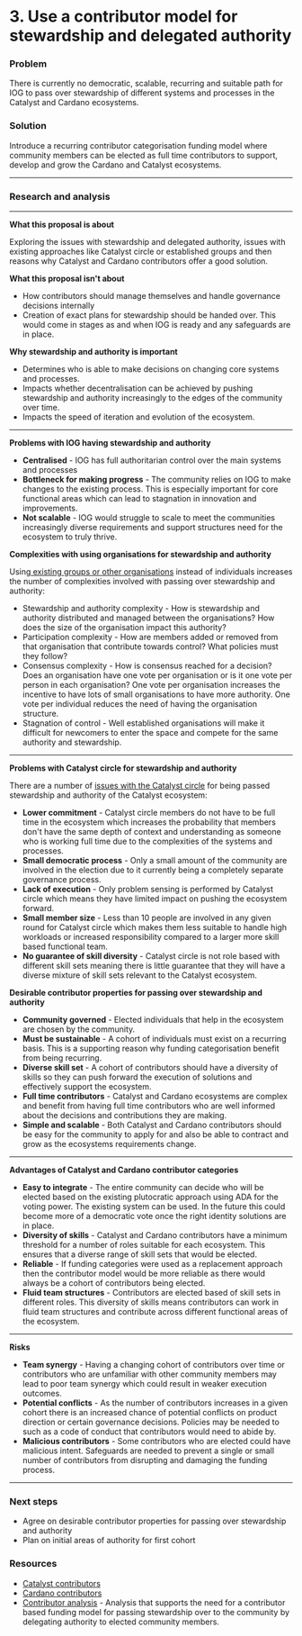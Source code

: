 # 3. Use a contributor model for stewardship and delegated authority

### **Problem‌**

There is currently no democratic, scalable, recurring and suitable path for IOG to pass over stewardship of different systems and processes in the Catalyst and Cardano ecosystems.



### **Solution‌**

Introduce a recurring contributor categorisation funding model where community members can be elected as full time contributors to support, develop and grow the Cardano and Catalyst ecosystems.

****

### **Research and analysis**

****

**What this proposal is about**

Exploring the issues with stewardship and delegated authority, issues with existing approaches like Catalyst circle or established groups and then reasons why Catalyst and Cardano contributors offer a good solution.



**What this proposal isn't about**

* How contributors should manage themselves and handle governance decisions internally
* Creation of exact plans for stewardship should be handed over. This would come in stages as and when IOG is ready and any safeguards are in place.



**Why stewardship and authority is important**&#x20;

* Determines who is able to make decisions on changing core systems and processes.
* Impacts whether decentralisation can be achieved by pushing stewardship and authority increasingly to the edges of the community over time.
* Impacts the speed of iteration and evolution of the ecosystem.

****

**Problems with IOG having stewardship and authority**

* **Centralised** - IOG has full authoritarian control over the main systems and processes
* **Bottleneck for making progress** - The community relies on IOG to make changes to the existing process. This is especially important for core functional areas which can lead to stagnation in innovation and improvements.
* **Not scalable** - IOG would struggle to scale to meet the communities increasingly diverse requirements and support structures need for the ecosystem to truly thrive.



**Complexities with using organisations for stewardship and authority**

Using[ existing groups or other organisations](https://docs.catalystcontributors.org/contributor-analysis/governance-ownership-and-authority/individuals-vs-political-parties-vs-organisations) instead of individuals increases the number of complexities involved with passing over stewardship and authority:

* Stewardship and authority complexity - How is stewardship and authority distributed and managed between the organisations? How does the size of the organisation impact this authority?
* Participation complexity - How are members added or removed from that organisation that contribute towards control? What policies must they follow?
* Consensus complexity - How is consensus reached for a decision? Does an organisation have one vote per organisation or is it one vote per person in each organisation? One vote per organisation increases the incentive to have lots of small organisations to have more authority. One vote per individual reduces the need of having the organisation structure.
* Stagnation of control - Well established organisations will make it difficult for newcomers to enter the space and compete for the same authority and stewardship.

****

**Problems with Catalyst circle for stewardship and authority**

There are a number of [issues with the Catalyst circle](https://docs.catalystcontributors.org/contributor-analysis/governance-ownership-and-authority/catalyst-circle-vs-catalyst-contributors) for being passed stewardship and authority of the Catalyst ecosystem:

* **Lower commitment** - Catalyst circle members do not have to be full time in the ecosystem which increases the probability that members don't have the same depth of context and understanding as someone who is working full time due to the complexities of the systems and processes.
* **Small democratic process** - Only a small amount of the community are involved in the election due to it currently being a completely separate governance process.
* **Lack of execution** - Only problem sensing is performed by Catalyst circle which means they have limited impact on pushing the ecosystem forward.
* **Small member size** - Less than 10 people are involved in any given round for Catalyst circle which makes them less suitable to handle high workloads or increased responsibility compared to a larger more skill based functional team.
* **No guarantee of skill diversity** - Catalyst circle is not role based with different skill sets meaning there is little guarantee that they will have a diverse mixture of skill sets relevant to the Catalyst ecosystem.



**Desirable contributor properties for passing over stewardship and authority**

* **Community governed** - Elected individuals that help in the ecosystem are chosen by the community.
* **Must be sustainable** - A cohort of individuals must exist on a recurring basis. This is a supporting reason why funding categorisation benefit from being recurring.
* **Diverse skill set** - A cohort of contributors should have a diversity of skills so they can push forward the execution of solutions and effectively support the ecosystem.
* **Full time contributors** - Catalyst and Cardano ecosystems are complex and benefit from having full time contributors who are well informed about the decisions and contributions they are making.
* **Simple and scalable** - Both Catalyst and Cardano contributors should be easy for the community to apply for and also be able to contract and grow as the ecosystems requirements change.

****

**Advantages of Catalyst and Cardano contributor categories**

* **Easy to integrate** - The entire community can decide who will be elected based on the existing plutocratic approach using ADA for the voting power. The existing system can be used. In the future this could become more of a democratic vote once the right identity solutions are in place.
* **Diversity of skills** - Catalyst and Cardano contributors have a minimum threshold for a number of roles suitable for each ecosystem. This ensures that a diverse range of skill sets that would be elected.
* **Reliable** - If funding categories were used as a replacement approach then the contributor model would be more reliable as there would always be a cohort of contributors being elected.
* **Fluid team structures** - Contributors are elected based of skill sets in different roles. This diversity of skills means contributors can work in fluid team structures and contribute across different functional areas of the ecosystem.

****

**Risks**&#x20;

* **Team synergy** - Having a changing cohort of contributors over time or contributors who are unfamiliar with other community members may lead to poor team synergy which could result in weaker execution outcomes.
* **Potential conflicts** - As the number of contributors increases in a given cohort there is an increased chance of potential conflicts on product direction or certain governance decisions. Policies may be needed to such as a code of conduct that contributors would need to abide by.
* **Malicious contributors** - Some contributors who are elected could have malicious intent. Safeguards are needed to prevent a single or small number of contributors from disrupting and damaging the funding process.

****

### **Next steps**

* Agree on desirable contributor properties for passing over stewardship and authority
* Plan on initial areas of authority for first cohort



### **Resources**

* [Catalyst contributors](https://docs.catalystcontributors.org/catalyst-contributors/)
* [Cardano contributors](https://docs.catalystcontributors.org/cardano-contributors/)
* [Contributor analysis](https://docs.catalystcontributors.org/contributor-analysis/) - Analysis that supports the need for a contributor based funding model for passing stewardship over to the community by delegating authority to elected community members.
